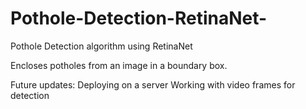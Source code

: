 # Pothole-Detection-RetinaNet-
Pothole Detection algorithm using RetinaNet

Encloses potholes from an image in a boundary box.

Future updates:
Deploying on a server
Working with video frames for detection
